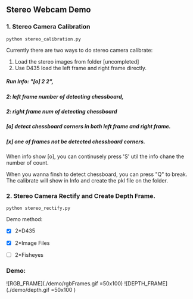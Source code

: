 ## Stereo Webcam Demo
### 1. Stereo Camera Calibration 
    python stereo_calibration.py
Currently there are two ways to do stereo camera calibrate:
1. Load the stereo images from folder [uncompleted]
2. Use D435 load the left frame and right frame directly.

##### Run Info: "[o] 2 2", 
##### 2: left frame number of detecting chessboard, 
##### 2: right frame num of detecting chessboard 

##### [o] detect chessboard corners in both left frame and right frame.
##### [x] one of frames not be detected chessboard corners.

When info show [o], you can continusely press 'S' util the info chane the number of count.

When you wanna finsh to detect chessboard, you can press "Q" to break. The calibrate will show in Info and create the pkl file on the folder.

### 2. Stereo Camera Rectify and Create Depth Frame.
    python stereo_rectify.py

Demo method:
- [x] 2*D435
- [x] 2*Image Files
- [ ] 2*Fisheyes


### Demo:
![RGB_FRAME](./demo/rgbFrames.gif =50x100)
![DEPTH_FRAME](./demo/depth.gif =50x100 )
